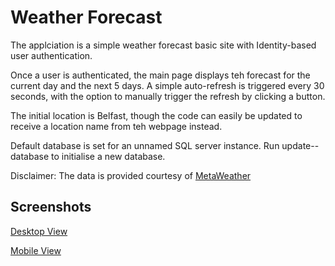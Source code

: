 # Weather Forecast

The applciation is a simple weather forecast  basic site with Identity-based user authentication.

Once a user is authenticated, the main page displays teh forecast for the current day and the next 5 days. A simple auto-refresh is triggered every 30 seconds, with the option to manually trigger the refresh by clicking a button.

The initial location is Belfast,  though the code can easily be updated to receive a location name from teh webpage instead.

Default database is set for an unnamed SQL server instance. Run update--database to initialise a new database.

Disclaimer: The data is provided courtesy of [MetaWeather](https://www.metaweather.com/)

## Screenshots
[Desktop View](https://github.com/e-salmon/WeatherForecast/doc/Desktop%20View.jpg)

[Mobile View](https://github.com/e-salmon/WeatherForecast/doc/Mobile%20View.jpg)
